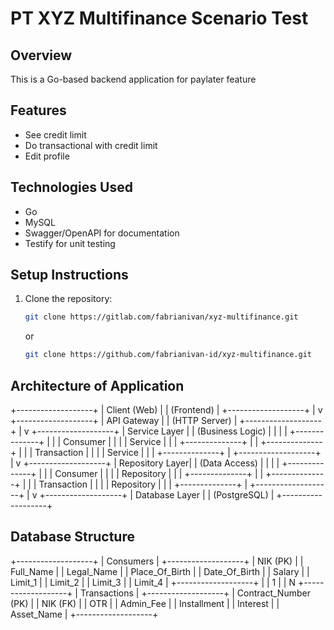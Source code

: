 # PT XYZ Multifinance Scenario Test

## **Overview**
This is a Go-based backend application for paylater feature

## **Features**
- See credit limit
- Do transactional with credit limit
- Edit profile

## **Technologies Used**
- Go
- MySQL
- Swagger/OpenAPI for documentation
- Testify for unit testing

## **Setup Instructions**
1. Clone the repository:
   ```bash
   git clone https://gitlab.com/fabrianivan/xyz-multifinance.git
   ```
   or
   ```bash
   git clone https://github.com/fabrianivan-id/xyz-multifinance.git
   ```

## **Architecture of Application**

+-------------------+
|   Client (Web)    |
|   (Frontend)      |
+-------------------+
          |
          v
+-------------------+
|   API Gateway     |
|   (HTTP Server)   |
+-------------------+
          |
          v
+-------------------+
|   Service Layer   |
|  (Business Logic) |
|                   |
|  +--------------+ |
|  | Consumer     | |
|  | Service      | |
|  +--------------+ |
|  +--------------+ |
|  | Transaction  | |
|  | Service      | |
|  +--------------+ |
+-------------------+
          |
          v
+-------------------+
|   Repository Layer|
|   (Data Access)   |
|                   |
|  +--------------+ |
|  | Consumer     | |
|  | Repository   | |
|  +--------------+ |
|  +--------------+ |
|  | Transaction  | |
|  | Repository   | |
|  +--------------+ |
+-------------------+
          |
          v
+-------------------+
|   Database Layer  |
|   (PostgreSQL)    |
+-------------------+

## **Database Structure**

+-------------------+
|     Consumers     |
+-------------------+
| NIK (PK)          |
| Full_Name         |
| Legal_Name        |
| Place_Of_Birth    |
| Date_Of_Birth     |
| Salary            |
| Limit_1           |
| Limit_2           |
| Limit_3           |
| Limit_4           |
+-------------------+
          |
          | 1
          |
          | N
+-------------------+
|   Transactions     |
+-------------------+
| Contract_Number (PK) |
| NIK (FK)          |
| OTR               |
| Admin_Fee         |
| Installment       |
| Interest          |
| Asset_Name        |
+-------------------+